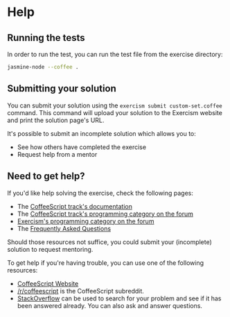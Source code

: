 # Help

## Running the tests

In order to run the test, you can run the test file from the exercise directory:

```bash
jasmine-node --coffee .
```

## Submitting your solution

You can submit your solution using the `exercism submit custom-set.coffee` command.
This command will upload your solution to the Exercism website and print the solution page's URL.

It's possible to submit an incomplete solution which allows you to:

- See how others have completed the exercise
- Request help from a mentor

## Need to get help?

If you'd like help solving the exercise, check the following pages:

- The [CoffeeScript track's documentation](https://exercism.org/docs/tracks/coffeescript)
- The [CoffeeScript track's programming category on the forum](https://forum.exercism.org/c/programming/coffeescript)
- [Exercism's programming category on the forum](https://forum.exercism.org/c/programming/5)
- The [Frequently Asked Questions](https://exercism.org/docs/using/faqs)

Should those resources not suffice, you could submit your (incomplete) solution to request mentoring.

To get help if you're having trouble, you can use one of the following resources:

- [CoffeeScript Website](http://coffeescript.org)
- [/r/coffeescript](https://www.reddit.com/r/coffeescript) is the CoffeeScript subreddit.
- [StackOverflow](http://stackoverflow.com/questions/tagged/coffeescript) can be used to search for your problem and see if it has been answered already. You can also ask and answer questions.